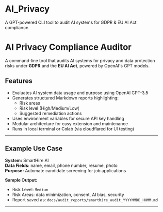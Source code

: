 # AI_Privacy
A GPT-powered CLI tool to audit AI systems for GDPR &amp; EU AI Act compliance.
# AI Privacy Compliance Auditor

A command-line tool that audits AI systems for privacy and data protection risks under **GDPR** and the **EU AI Act**, powered by OpenAI's GPT models.

## Features

- Evaluates AI system data usage and purpose using OpenAI GPT-3.5
- Generates structured Markdown reports highlighting:
  - Risk areas
  - Risk level (High/Medium/Low)
  - Suggested remediation actions
- Uses environment variables for secure API key handling
- Modular architecture for easy extension and maintenance
- Runs in local terminal or Colab (via cloudflared for UI testing)

---

## Example Use Case

**System:** SmartHire AI  
**Data Fields:** name, email, phone number, resume, photo  
**Purpose:** Automate candidate screening for job applications  

**Sample Output:**
- Risk Level: `Medium`
- Risk Areas: data minimization, consent, AI bias, security
- Report saved as: `docs/audit_reports/smarthire_audit_YYYYMMDD_HHMM.md`

---


